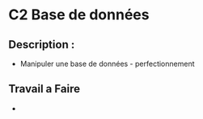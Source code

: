 # C2 Base de données 
## 	Description :
 -   Manipuler une base de données - perfectionnement

## Travail a Faire 
- 
